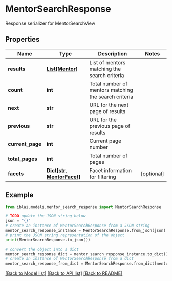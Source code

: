 # MentorSearchResponse

Response serializer for MentorSearchView

## Properties

Name | Type | Description | Notes
------------ | ------------- | ------------- | -------------
**results** | [**List[Mentor]**](Mentor.md) | List of mentors matching the search criteria | 
**count** | **int** | Total number of mentors matching the search criteria | 
**next** | **str** | URL for the next page of results | 
**previous** | **str** | URL for the previous page of results | 
**current_page** | **int** | Current page number | 
**total_pages** | **int** | Total number of pages | 
**facets** | [**Dict[str, MentorFacet]**](MentorFacet.md) | Facet information for filtering | [optional] 

## Example

```python
from iblai.models.mentor_search_response import MentorSearchResponse

# TODO update the JSON string below
json = "{}"
# create an instance of MentorSearchResponse from a JSON string
mentor_search_response_instance = MentorSearchResponse.from_json(json)
# print the JSON string representation of the object
print(MentorSearchResponse.to_json())

# convert the object into a dict
mentor_search_response_dict = mentor_search_response_instance.to_dict()
# create an instance of MentorSearchResponse from a dict
mentor_search_response_from_dict = MentorSearchResponse.from_dict(mentor_search_response_dict)
```
[[Back to Model list]](../README.md#documentation-for-models) [[Back to API list]](../README.md#documentation-for-api-endpoints) [[Back to README]](../README.md)



